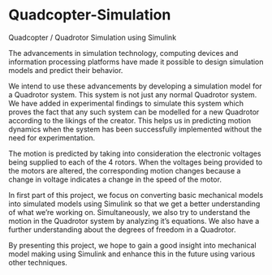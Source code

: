 # Quadcopter-Simulation
Quadcopter / Quadrotor Simulation using Simulink

The advancements in simulation technology, computing devices and information processing platforms have made it possible to design simulation models and predict their behavior.

We intend to use these advancements by developing a simulation model for a Quadrotor system. This system is not just any normal Quadrotor system. We have added in experimental findings to simulate this system which proves the fact that any such system can be modelled for a new Quadrotor according to the likings of the creator. This helps us in predicting motion dynamics when the system has been successfully implemented without the need for experimentation.

The motion is predicted by taking into consideration the electronic voltages being supplied to each of the 4 rotors. When the voltages being provided to the motors are altered, the corresponding motion changes because a change in voltage indicates a change in the speed of the motor.

In first part of this project, we focus on converting basic mechanical models into simulated models using Simulink so that we get a better understanding of what we’re working on. Simultaneously, we also try to understand the motion in the Quadrotor system by analyzing it’s equations. We also have a further understanding about the degrees of freedom in a Quadrotor.

By presenting this project, we hope to gain a good insight into mechanical model making using Simulink and enhance this in the future using various other techniques. 
